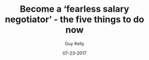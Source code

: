 ---
title: Become a ‘fearless salary negotiator’ - the five things to do now 
publication: The Telegraph
article_url: https://www.telegraph.co.uk/men/thinking-man/become-fearless-salary-negotiator-five-things-do-now/
author: Guy Kelly
date: 07-23-2017
---